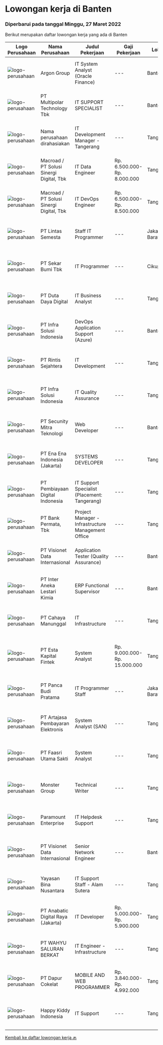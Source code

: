 
  # Lowongan kerja di Banten

  ### Diperbarui pada tanggal Minggu, 27 Maret 2022

  Berikut merupakan daftar lowongan kerja yang ada di Banten

  |Logo Perusahaan | Nama Perusahaan | Judul Pekerjaan | Gaji Pekerjaan | Lokasi | Deskripsi | Tanggal diunggah | Pranala |
  | -------------- | --------------- | --------------- | --------- | --------- | -------------- | ------- | ----------- |
  |![logo-perusahaan](https://image-service-cdn.seek.com.au/6c568ba36780642b30de509e2e495cad6ae4c026/ee4dce1061f3f616224767ad58cb2fc751b8d2dc)|Argon Group|IT System Analyst (Oracle Finance)|---|Banten|Responsibilities: Assist in interpreting business documents and develop use cases for development team Analyze information needs and functional...|Jumat, 25 Maret 2022|https://www.jobstreet.co.id/id/job/it-system-analyst-oracle-finance-3833901?token=0~dccde8ba-658f-4c6b-ad90-57e2deb11a6d&sectionRank=1&jobId=jobstreet-id-job-3833901|
|![logo-perusahaan](https://image-service-cdn.seek.com.au/fac8ec91dcc0012b551a1f20f6d2707a1f7be282/ee4dce1061f3f616224767ad58cb2fc751b8d2dc)|PT Multipolar Technology Tbk|IT SUPPORT SPECIALIST|---|Banten|Job Description: Conduct IT operation monitoring within the Company. Overseeing 24x7 IT support including resource planning and management of in-house...|Jumat, 25 Maret 2022|https://www.jobstreet.co.id/id/job/it-support-specialist-3833975?token=0~dccde8ba-658f-4c6b-ad90-57e2deb11a6d&sectionRank=2&jobId=jobstreet-id-job-3833975|
|![logo-perusahaan](https://i.ibb.co/sqvTCh9/112815900-stock-vector-no-image-available-icon-flat-vector.webp)|Nama perusahaan dirahasiakan|IT Development Manager - Tangerang|---|Tangerang|Position Description :IT Manager will be responsible to lead, manage and control IT teams. Responsible to take care of IT System &amp; Infrastructure...|Sabtu, 26 Maret 2022|https://www.jobstreet.co.id/id/job/it-development-manager-tangerang-3824498?token=0~dccde8ba-658f-4c6b-ad90-57e2deb11a6d&sectionRank=3&jobId=jobstreet-id-job-3824498|
|![logo-perusahaan](https://image-service-cdn.seek.com.au/f2d09486f3731ceeddc77907acbe4256afb57371/ee4dce1061f3f616224767ad58cb2fc751b8d2dc)|Macroad / PT Solusi Sinergi Digital, Tbk|IT Data Engineer|Rp. 6.500.000-Rp. 8.000.000|Tangerang|Qualifications : Required tool(s): Ms. Excel, Google Analytics, SSMS, Power BI, Gigya, and Azure Data Factory. Experience in Tableau, Google Data...|Sabtu, 26 Maret 2022|https://www.jobstreet.co.id/id/job/it-data-engineer-3817378?token=0~dccde8ba-658f-4c6b-ad90-57e2deb11a6d&sectionRank=4&jobId=jobstreet-id-job-3817378|
|![logo-perusahaan](https://image-service-cdn.seek.com.au/f2d09486f3731ceeddc77907acbe4256afb57371/ee4dce1061f3f616224767ad58cb2fc751b8d2dc)|Macroad / PT Solusi Sinergi Digital, Tbk|IT DevOps Engineer|Rp. 6.500.000-Rp. 8.500.000|Tangerang|Qualifications : In-depth knowledge and experience in IP network and IP infrastructure In-depth knowledge and experience in Mikrotik and RouterOS Have...|Sabtu, 26 Maret 2022|https://www.jobstreet.co.id/id/job/it-devops-engineer-3817381?token=0~dccde8ba-658f-4c6b-ad90-57e2deb11a6d&sectionRank=5&jobId=jobstreet-id-job-3817381|
|![logo-perusahaan](https://image-service-cdn.seek.com.au/429b18cc03d60f52f73d9b6487c0600935f6d86a/ee4dce1061f3f616224767ad58cb2fc751b8d2dc)|PT Lintas Semesta|Staff IT Programmer|---|Jakarta Barat|Kualifikasi: Usia maksimal 28 tahun Pendidikan S1 Teknik Informatika Pengalaman minimal 1 tahun pada posisi yang sama, diutamakan bidang retail....|Jumat, 25 Maret 2022|https://www.jobstreet.co.id/id/job/staff-it-programmer-3822558?token=0~dccde8ba-658f-4c6b-ad90-57e2deb11a6d&sectionRank=6&jobId=jobstreet-id-job-3822558|
|![logo-perusahaan](https://image-service-cdn.seek.com.au/f9f09b606f919885bce2c1c873d272a88c05a55a/ee4dce1061f3f616224767ad58cb2fc751b8d2dc)|PT Sekar Bumi Tbk|IT Programmer|---|Cikupa|Qualifications: Minimal Bachelor Degree in Information Technology/ Computer Science Have Minimal 5 years experience as a Programmer/ Developer...|Sabtu, 26 Maret 2022|https://www.jobstreet.co.id/id/job/it-programmer-3817184?token=0~dccde8ba-658f-4c6b-ad90-57e2deb11a6d&sectionRank=7&jobId=jobstreet-id-job-3817184|
|![logo-perusahaan](https://image-service-cdn.seek.com.au/37f4b10d9e280f6584590c1587ef913ae87be15d/ee4dce1061f3f616224767ad58cb2fc751b8d2dc)|PT Duta Daya Digital|IT Business Analyst|---|Tangerang|Crewdible is an Indonesia-based Startup company, focusing on online fulfillment services. Since 2017, Crewdible has provided multi-channel fulfillment...|Sabtu, 26 Maret 2022|https://www.jobstreet.co.id/id/job/it-business-analyst-3824192?token=0~dccde8ba-658f-4c6b-ad90-57e2deb11a6d&sectionRank=8&jobId=jobstreet-id-job-3824192|
|![logo-perusahaan](https://image-service-cdn.seek.com.au/1d28508741a18a8787327f3864aa8fb63be75845/ee4dce1061f3f616224767ad58cb2fc751b8d2dc)|PT Infra Solusi Indonesia|DevOps Application Support (Azure)|---|Banten|Responsibilities : Building and setting up new development tools and infrastructure; Understanding the needs of stakeholders and conveying this to...|Sabtu, 26 Maret 2022|https://www.jobstreet.co.id/id/job/devops-application-support-azure-3817528?token=0~dccde8ba-658f-4c6b-ad90-57e2deb11a6d&sectionRank=9&jobId=jobstreet-id-job-3817528|
|![logo-perusahaan](https://image-service-cdn.seek.com.au/4a69f7ffcb108464982bc6bd10fff8077a1e6436/ee4dce1061f3f616224767ad58cb2fc751b8d2dc)|PT Rintis Sejahtera|IT Development|---|Tangerang|Pendidikan Minimal S1, Teknik Informatika/Sistem Informasi/Teknik Komputer, IPK Minimal 3.00 Memiliki pengalaman sebagai Developer/Programmer minimal...|Kamis, 24 Maret 2022|https://www.jobstreet.co.id/id/job/it-development-3821160?token=0~dccde8ba-658f-4c6b-ad90-57e2deb11a6d&sectionRank=10&jobId=jobstreet-id-job-3821160|
|![logo-perusahaan](https://image-service-cdn.seek.com.au/1d28508741a18a8787327f3864aa8fb63be75845/ee4dce1061f3f616224767ad58cb2fc751b8d2dc)|PT Infra Solusi Indonesia|IT Quality Assurance|---|Tangerang|Responsibility : Able to understand business and product requirement documents; Developing Detailed Test Cases &amp; Scenarios based on the documents...|Kamis, 24 Maret 2022|https://www.jobstreet.co.id/id/job/it-quality-assurance-3832558?token=0~dccde8ba-658f-4c6b-ad90-57e2deb11a6d&sectionRank=11&jobId=jobstreet-id-job-3832558|
|![logo-perusahaan](https://image-service-cdn.seek.com.au/e1e2de93045541dd513817bdcbddc03acfd497c4/ee4dce1061f3f616224767ad58cb2fc751b8d2dc)|PT Secunity Mitra Teknologi|Web Developer|---|Banten|Kualifikasi: Lulusan D3 Sistem Informasi/Teknik Informatika Berpengalaman minimal 1 tahun sebagai Developer lebih disukai; Memahami Web Programming...|Sabtu, 26 Maret 2022|https://www.jobstreet.co.id/id/job/web-developer-3824153?token=0~dccde8ba-658f-4c6b-ad90-57e2deb11a6d&sectionRank=12&jobId=jobstreet-id-job-3824153|
|![logo-perusahaan](https://image-service-cdn.seek.com.au/64b85e3aa2e588c81270eb30de69a6443b184393/ee4dce1061f3f616224767ad58cb2fc751b8d2dc)|PT Ena Ena Indonesia (Jakarta)|SYSTEMS DEVELOPER|---|Tangerang|ENA INDONESIA adalah perusahaan solusi IT di bidang kesehatan, pendidikan dan pemerintahan, mencari SYSTEMS DEVELOPER Dalam mengembangkan sistem IT di...|Sabtu, 26 Maret 2022|https://www.jobstreet.co.id/id/job/systems-developer-3817496?token=0~dccde8ba-658f-4c6b-ad90-57e2deb11a6d&sectionRank=13&jobId=jobstreet-id-job-3817496|
|![logo-perusahaan](https://image-service-cdn.seek.com.au/709d246653bc8b8f4f7e40fed64f07ba880019dd/ee4dce1061f3f616224767ad58cb2fc751b8d2dc)|PT Pembiayaan Digital Indonesia|IT Support Specialist (Placement: Tangerang)|---|Tangerang|Job Description: Responsible for IT day to day Operation (PC, Laptop, Printer, Smartphone, Access Door &amp; Absence, CCTV, AP, Network...|Selasa, 22 Maret 2022|https://www.jobstreet.co.id/id/job/it-support-specialist-placement%3A-tangerang-3829315?token=0~dccde8ba-658f-4c6b-ad90-57e2deb11a6d&sectionRank=14&jobId=jobstreet-id-job-3829315|
|![logo-perusahaan](https://image-service-cdn.seek.com.au/12a3a2140ce85c2454cb71ba5502f4a7a535d8db/ee4dce1061f3f616224767ad58cb2fc751b8d2dc)|PT Bank Permata, Tbk|Project Manager - Infrastructure Management Office|---|Tangerang|General qualification: Bachelor degree IT or related Having experience minimum 5 years as Technical Project Lead or Project Manager, in Financial...|Jumat, 25 Maret 2022|https://www.jobstreet.co.id/id/job/project-manager-infrastructure-management-office-3833902?token=0~dccde8ba-658f-4c6b-ad90-57e2deb11a6d&sectionRank=15&jobId=jobstreet-id-job-3833902|
|![logo-perusahaan](https://image-service-cdn.seek.com.au/84d23b3586ee4efd70ea62878095fcc6b1639e33/ee4dce1061f3f616224767ad58cb2fc751b8d2dc)|PT Visionet Data Internasional|Application Tester (Quality Assurance)|---|Banten|Jobdesc : Develop test scripts and test documents covering application performance Ensuring that the product/service meets the specified quality...|Sabtu, 26 Maret 2022|https://www.jobstreet.co.id/id/job/application-tester-quality-assurance-3817928?token=0~dccde8ba-658f-4c6b-ad90-57e2deb11a6d&sectionRank=16&jobId=jobstreet-id-job-3817928|
|![logo-perusahaan](https://image-service-cdn.seek.com.au/1dbb3ef1bfe3ae205e8246e38e1c40dac2e11b8b/ee4dce1061f3f616224767ad58cb2fc751b8d2dc)|PT Inter Aneka Lestari Kimia|ERP Functional Supervisor|---|Banten|Position SummaryUnder limited supervision, Information System Supervisor provides leadership and coordination of project teams consisting of...|Kamis, 24 Maret 2022|https://www.jobstreet.co.id/id/job/erp-functional-supervisor-3832469?token=0~dccde8ba-658f-4c6b-ad90-57e2deb11a6d&sectionRank=17&jobId=jobstreet-id-job-3832469|
|![logo-perusahaan](https://image-service-cdn.seek.com.au/7aa6b310235b9fb1061ddb8ea76341088d18de07/ee4dce1061f3f616224767ad58cb2fc751b8d2dc)|PT Cahaya Manunggal|IT Infrastructure|---|Tangerang|Kualifikasi: Minimal pendidikan S1 Ilmu Komputer/Teknik Informatika Memiliki minimal 3 tahun dengan pengalaman yang sama Memiliki pengetahuan tentang...|Rabu, 23 Maret 2022|https://www.jobstreet.co.id/id/job/it-infrastructure-3830401?token=0~dccde8ba-658f-4c6b-ad90-57e2deb11a6d&sectionRank=18&jobId=jobstreet-id-job-3830401|
|![logo-perusahaan](https://image-service-cdn.seek.com.au/a319985f497e2a01752d4c80492d5a1f99c389a1/ee4dce1061f3f616224767ad58cb2fc751b8d2dc)|PT Esta Kapital Fintek|System Analyst|Rp. 9.000.000-Rp. 15.000.000|Tangerang|Job Description/Responsibilities: Capturing requirement and understanding system processes Create document flow chart system processesDesigning...|Jumat, 25 Maret 2022|https://www.jobstreet.co.id/id/job/system-analyst-3833793?token=0~dccde8ba-658f-4c6b-ad90-57e2deb11a6d&sectionRank=19&jobId=jobstreet-id-job-3833793|
|![logo-perusahaan](https://image-service-cdn.seek.com.au/dfcb51937632403de8b35f0658dafd50e2903844/ee4dce1061f3f616224767ad58cb2fc751b8d2dc)|PT Panca Budi Pratama|IT Programmer Staff|---|Jakarta Barat|Candidate must possess at least a Bachelor's Degree, Computer Science/Information Technology or equivalent. Required skill(s): vb net, desktop vb.net,...|Kamis, 24 Maret 2022|https://www.jobstreet.co.id/id/job/it-programmer-staff-3820712?token=0~dccde8ba-658f-4c6b-ad90-57e2deb11a6d&sectionRank=20&jobId=jobstreet-id-job-3820712|
|![logo-perusahaan](https://image-service-cdn.seek.com.au/55aded1287383eeeb6207d2664b4836add413aaf/ee4dce1061f3f616224767ad58cb2fc751b8d2dc)|PT Artajasa Pembayaran Elektronis|System Analyst (SAN)|---|Tangerang|Responsibilities: Deploy, maintain, and troubleshoot core business applications, including application servers, associated hardware, endpoints, and...|Kamis, 24 Maret 2022|https://www.jobstreet.co.id/id/job/system-analyst-san-3821312?token=0~dccde8ba-658f-4c6b-ad90-57e2deb11a6d&sectionRank=21&jobId=jobstreet-id-job-3821312|
|![logo-perusahaan](https://image-service-cdn.seek.com.au/e3cc05428077451f1eb4ae56c42746792409bca3/ee4dce1061f3f616224767ad58cb2fc751b8d2dc)|PT Faasri Utama Sakti|System Analyst|---|Tangerang|RESPONSIBILITIES : Deploy, maintain, and troubleshoot core business applications, including application servers, associated hardware, endpoints, and...|Kamis, 24 Maret 2022|https://www.jobstreet.co.id/id/job/system-analyst-3820671?token=0~dccde8ba-658f-4c6b-ad90-57e2deb11a6d&sectionRank=22&jobId=jobstreet-id-job-3820671|
|![logo-perusahaan](https://image-service-cdn.seek.com.au/fde7c35858fa549271ce89711d09acc66907aecf/ee4dce1061f3f616224767ad58cb2fc751b8d2dc)|Monster Group|Technical Writer|---|Tangerang|Requirements : Min. 1 year of experience working in similar role Take charge in cross functional teams to create and update product documentation...|Jumat, 25 Maret 2022|https://www.jobstreet.co.id/id/job/technical-writer-3833265?token=0~dccde8ba-658f-4c6b-ad90-57e2deb11a6d&sectionRank=23&jobId=jobstreet-id-job-3833265|
|![logo-perusahaan](https://image-service-cdn.seek.com.au/d47445267816148923316b2694acb574425a9562/ee4dce1061f3f616224767ad58cb2fc751b8d2dc)|Paramount Enterprise|IT Helpdesk Support|---|Tangerang|Requirements :1. Bachelor's degree in Information Technology2. at least 3 years of experience in the same field3. Work Location : TangerangSkills :1....|Senin, 21 Maret 2022|https://www.jobstreet.co.id/id/job/it-helpdesk-support-3828223?token=0~dccde8ba-658f-4c6b-ad90-57e2deb11a6d&sectionRank=24&jobId=jobstreet-id-job-3828223|
|![logo-perusahaan](https://image-service-cdn.seek.com.au/84d23b3586ee4efd70ea62878095fcc6b1639e33/ee4dce1061f3f616224767ad58cb2fc751b8d2dc)|PT Visionet Data Internasional|Senior Network Engineer|---|Banten|Requirements: Candidate must possess at least Bachelor's Degree in Computer Science/Information Technology or equivalent.  At least 5 Year(s) of...|Jumat, 25 Maret 2022|https://www.jobstreet.co.id/id/job/senior-network-engineer-3833623?token=0~dccde8ba-658f-4c6b-ad90-57e2deb11a6d&sectionRank=25&jobId=jobstreet-id-job-3833623|
|![logo-perusahaan](https://image-service-cdn.seek.com.au/299dad8efc22bd883e751be779b1e6f409671577/ee4dce1061f3f616224767ad58cb2fc751b8d2dc)|Yayasan Bina Nusantara|IT Support Staff - Alam Sutera|---|Tangerang|Job Responsibility Provide effective and appropriate technical assistance to computer system users Provide assistance concerning the use of computer...|Selasa, 22 Maret 2022|https://www.jobstreet.co.id/id/job/it-support-staff-alam-sutera-3829685?token=0~dccde8ba-658f-4c6b-ad90-57e2deb11a6d&sectionRank=26&jobId=jobstreet-id-job-3829685|
|![logo-perusahaan](https://image-service-cdn.seek.com.au/ce52820682dad6b701dce14f935b73d39ec9887a/ee4dce1061f3f616224767ad58cb2fc751b8d2dc)|PT Anabatic Digital Raya (Jakarta)|IT Developer|Rp. 5.000.000-Rp. 5.900.000|Tangerang|Minimum Diploma or Bachelor Degree ITHave an understanding of basic programmingHave an understanding of .Net, C#, SQLGood communication skillsThe...|Kamis, 24 Maret 2022|https://www.jobstreet.co.id/id/job/it-developer-3832697?token=0~dccde8ba-658f-4c6b-ad90-57e2deb11a6d&sectionRank=27&jobId=jobstreet-id-job-3832697|
|![logo-perusahaan](https://image-service-cdn.seek.com.au/3c8823cc7f8c7e5a3f1835831ba622230ed8d979/ee4dce1061f3f616224767ad58cb2fc751b8d2dc)|PT WAHYU SALURAN BERKAT|IT Engineer - Infrastructure|---|Tangerang|What will They Do: Deliver technical assistance and maintain IT infra on a daily basis Perform the installation, troubleshooting and configuration of...|Senin, 21 Maret 2022|https://www.jobstreet.co.id/id/job/it-engineer-infrastructure-3828090?token=0~dccde8ba-658f-4c6b-ad90-57e2deb11a6d&sectionRank=28&jobId=jobstreet-id-job-3828090|
|![logo-perusahaan](https://image-service-cdn.seek.com.au/4dbbf815a30cd0025971195cc303349daeb9c672/ee4dce1061f3f616224767ad58cb2fc751b8d2dc)|PT Dapur Cokelat|MOBILE AND WEB PROGRAMMER|Rp. 3.840.000-Rp. 4.992.000|Tangerang|Kandidat harus memiliki setidaknya SMA, Diploma di bidang apapun. Setidaknya memiliki 2 tahun pengalaman dalam bidang yang sesuai untuk posisi ini....|Jumat, 25 Maret 2022|https://www.jobstreet.co.id/id/job/mobile-and-web-programmer-3816605?token=0~dccde8ba-658f-4c6b-ad90-57e2deb11a6d&sectionRank=29&jobId=jobstreet-id-job-3816605|
|![logo-perusahaan](https://image-service-cdn.seek.com.au/4e9ccc9aea7e15232a5a65fc63b259f35b12058a/ee4dce1061f3f616224767ad58cb2fc751b8d2dc)|Happy Kiddy Indonesia|IT Support|---|Tangerang|Kualifikasi: Usia max. 35 tahun Pendidikan minimal S1/Sederajat Teknik Informatika, Sistem Informasi, Manajemen Informatika, atau Teknik Komputer...|Senin, 21 Maret 2022|https://www.jobstreet.co.id/id/job/it-support-3828405?token=0~dccde8ba-658f-4c6b-ad90-57e2deb11a6d&sectionRank=30&jobId=jobstreet-id-job-3828405|


  [Kembali ke daftar lowongan kerja 🔙](../README.md#daftar-lowongan-kerja)
  